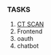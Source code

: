 ### TASKS
1. [CT SCAN](https://www.kaggle.com/andrewmvd/covid19-ct-scans/tasks)
2. Frontend
3. oauth
4. chatbot
